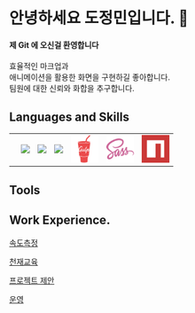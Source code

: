 # 안녕하세요 도정민입니다. 👋


#### 제 Git 에 오신걸 환영합니다

효율적인 마크업과 <br>
애니메이션을 활용한 화면을 구현하길 좋아합니다. <br>
팀원에 대한 신뢰와 화합을 추구합니다.


## Languages and Skills

<table>
  <tr>
    <td><img src="https://user-images.githubusercontent.com/65691152/98434189-dd3eb600-2110-11eb-9dcd-ee044e81b858.png" width="50" alt=""></td>
     <td><img src="https://user-images.githubusercontent.com/65691152/98434190-de6fe300-2110-11eb-8178-ff6d31ba1888.png" width="50"></td>
     <td><img src="https://user-images.githubusercontent.com/65691152/98434191-de6fe300-2110-11eb-8c1a-e2b8479656d2.png" width="50"></td>
     <td><img src="https://user-images.githubusercontent.com/65691152/98434192-df087980-2110-11eb-8320-365cdbc1b24e.png" width="50"></td>
     <td><img src="https://raw.githubusercontent.com/github/explore/80688e429a7d4ef2fca1e82350fe8e3517d3494d/topics/gulp/gulp.png" width="50"></td>
     <td><img src="https://raw.githubusercontent.com/github/explore/80688e429a7d4ef2fca1e82350fe8e3517d3494d/topics/sass/sass.png" width="50"></td>
     <td><img src="https://raw.githubusercontent.com/github/explore/80688e429a7d4ef2fca1e82350fe8e3517d3494d/topics/npm/npm.png" width="50"></td>
   
  </tr>
</table>
<!-- <img src="https://user-images.githubusercontent.com/26512984/88481837-ac3ed900-cf98-11ea-8a23-b53146870c81.jpg" width="50">
<img src="https://user-images.githubusercontent.com/26512984/88481963-5d457380-cf99-11ea-8c02-c1b4586cb7ca.jpg" width="50"> -->


## Tools



## Work Experience.


[ 속도측정](PageSpeed%20Insights.md) <br>

[천재교육](tsherpa.md)      <br>

[프로젝트 제안](projectplan.md) <br>

[운영](SystemManagement.md) <br>



<!--
**JungminDo/JungminDo** is a ✨ _special_ ✨ repository because its `README.md` (this file) appears on your GitHub profile.

Here are some ideas to get you started:

- 🔭 I’m currently working on ...
- 🌱 I’m currently learning ...
- 👯 I’m looking to collaborate on ...
- 🤔 I’m looking for help with ...
- 💬 Ask me about ...
- 📫 How to reach me: ...
- 😄 Pronouns: ...
- ⚡ Fun fact: ...
-->
